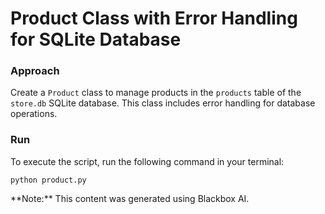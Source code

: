 # Product Class with Error Handling for SQLite Database

### Approach

Create a `Product` class to manage products in the `products` table of the `store.db` SQLite database. This class includes error handling for database operations.

### Run

To execute the script, run the following command in your terminal:

    python product.py

<div class="note">**Note:** This content was generated using Blackbox AI.</div>
